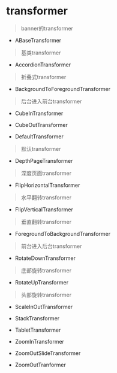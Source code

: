 # transformer
> banner的transformer

- ABaseTransformer
> 基类transformer

- AccordionTransformer
> 折叠式transformer

- BackgroundToForegroundTransformer
> 后台进入前台transformer

- CubeInTransformer
> 

- CubeOutTransformer
> 

- DefaultTransformer
> 默认transformer

- DepthPageTransformer
> 深度页面transformer

- FlipHorizontalTransformer
> 水平翻转transformer

- FlipVerticalTransformer
> 垂直翻转transformer

- ForegroundToBackgroundTransformer
> 前台进入后台transformer

- RotateDownTransformer
> 底部旋转transformer

- RotateUpTransformer
> 头部旋转transformer

- ScaleInOutTransformer
> 

- StackTransformer
> 

- TabletTransformer
> 

- ZoomInTransformer
> 

- ZoomOutSlideTransformer
> 

- ZoomOutTranformer
> 






















